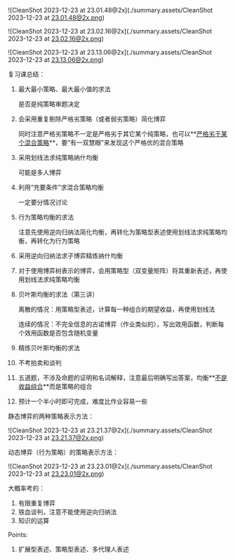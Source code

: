 ![CleanShot 2023-12-23 at 23.01.48@2x](./summary.assets/CleanShot 2023-12-23 at 23.01.48@2x.png)

![CleanShot 2023-12-23 at 23.02.16@2x](./summary.assets/CleanShot 2023-12-23 at 23.02.16@2x.png)

![CleanShot 2023-12-23 at 23.13.06@2x](./summary.assets/CleanShot 2023-12-23 at 23.13.06@2x.png)

复习课总结：

1. 最大最小策略、最大最小值的求法

   是否是纯策略审题决定

2. 会采用重复剔除严格劣策略（或者弱劣策略）简化博弈

   同时注意严格劣策略不一定是严格劣于其它某个纯策略，也可以**<u>严格劣于某个混合策略</u>**，要“有一双慧眼”来发现这个严格优的混合策略

3. 采用划线法求纯策略纳什均衡

   可能是多人博弈

4. 利用“充要条件”求混合策略均衡

   一定要分情况讨论

5. 行为策略均衡的求法

   注意先使用逆向归纳法简化均衡，再转化为策略型表述使用划线法求纯策略均衡，再转化为行为策略

6. 采用逆向归纳法求子博弈精炼纳什均衡

7. 对于使用博弈树表示的博弈，会用策略型（双变量矩阵）将其重新表述，再使用划线法求纯策略均衡

8. 贝叶斯均衡的求法（第三讲）

   离散的情况：用策略型表述，计算每一种组合的期望收益，再使用划线法

   连续的情况：不完全信息的古诺博弈（作业类似的），写出效用函数，判断每个效用函数是否包含随机变量

9. 精炼贝叶斯均衡的求法

10. 不考拍卖和谈判

11. 五道题，不涉及命题的证明和名词解释，注意最后明确写出答案，均衡**<u>不是收益组合</u>**而是策略的组合

12. 预计一个半小时即可完成，难度比作业容易一些



静态博弈的两种策略表示方法：

![CleanShot 2023-12-23 at 23.21.37@2x](./summary.assets/CleanShot 2023-12-23 at 23.21.37@2x.png)

动态博弈（行为策略）的策略表示方法：

![CleanShot 2023-12-23 at 23.23.01@2x](./summary.assets/CleanShot 2023-12-23 at 23.23.01@2x.png)

大概率考的：

1. 有限重复博弈
2. 铁血谈判，注意不能使用逆向归纳法
3. 知识的运算



Points:

1. 扩展型表述、策略型表述、多代理人表述
